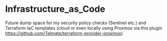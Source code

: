 # Infrastructure_as_Code
Future dump space for my security policy checks (Sentinel etc.) and Terraform IaC templates (cloud or even locally using Proxmox via this plugin https://github.com/Telmate/terraform-provider-proxmox)
